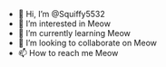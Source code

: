 - 👋 Hi, I’m @Squiffy5532
- 👀 I’m interested in Meow
- 🌱 I’m currently learning Meow
- 💞️ I’m looking to collaborate on Meow
- 📫 How to reach me Meow

<!---
Squiffy5532/Squiffy5532 is a ✨ Meow ✨ repository because its `README.md` (this file) appears on your GitHub profile.
You can click the Preview link to take a look at your changes.
--->
